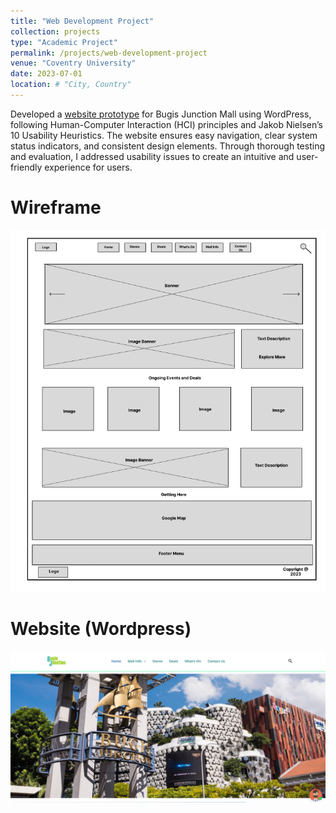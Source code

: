 ```yaml
---
title: "Web Development Project"
collection: projects
type: "Academic Project"
permalink: /projects/web-development-project
venue: "Coventry University"
date: 2023-07-01
location: # "City, Country"
---
```


Developed a [website prototype](Website_wordpress.pdf) for Bugis Junction Mall using WordPress, following Human-Computer Interaction (HCI) principles and Jakob Nielsen’s 10 Usability Heuristics. The website ensures easy navigation, clear system status indicators, and consistent design elements. Through thorough testing and evaluation, I addressed usability issues to create an intuitive and user-friendly experience for users.

Wireframe
======
![](/images/Homepage-Wireframe.png)

Website (Wordpress)
======
![](/images/Web-Homepage.png)
